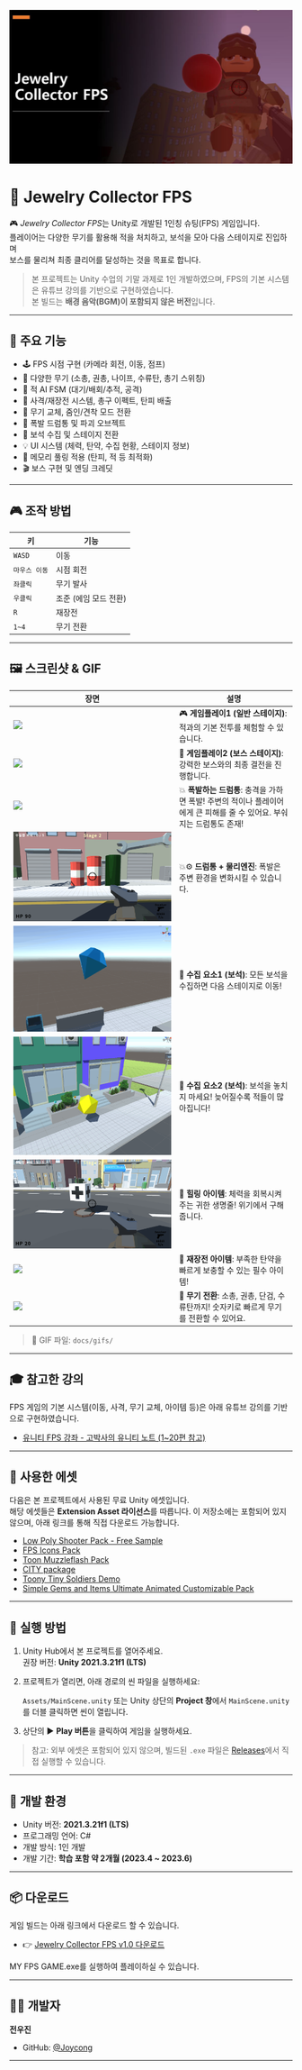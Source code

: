 ![](docs/Screenshot/Screenshot1.JPG)

# 💎 Jewelry Collector FPS

🎮 *Jewelry Collector FPS*는 Unity로 개발된 1인칭 슈팅(FPS) 게임입니다.  
플레이어는 다양한 무기를 활용해 적을 처치하고, 보석을 모아 다음 스테이지로 진입하며  
보스를 물리쳐 최종 클리어를 달성하는 것을 목표로 합니다.

> 본 프로젝트는 Unity 수업의 기말 과제로 1인 개발하였으며, FPS의 기본 시스템은 유튜브 강의를 기반으로 구현하였습니다.  
> 본 빌드는 **배경 음악(BGM)이 포함되지 않은 버전**입니다.

---

## 📌 주요 기능

- 🕹️ FPS 시점 구현 (카메라 회전, 이동, 점프)
- 🔫 다양한 무기 (소총, 권총, 나이프, 수류탄, 총기 스위칭)
- 🧠 적 AI FSM (대기/배회/추적, 공격)
- 🎯 사격/재장전 시스템, 총구 이펙트, 탄피 배출
- 🔁 무기 교체, 줌인/견착 모드 전환
- 🧨 폭발 드럼통 및 파괴 오브젝트
- 💎 보석 수집 및 스테이지 전환
- 💡 UI 시스템 (체력, 탄약, 수집 현황, 스테이지 정보)
- 🧪 메모리 풀링 적용 (탄피, 적 등 최적화)
- 🎬 보스 구현 및 엔딩 크레딧

---

## 🎮 조작 방법

| 키            | 기능                  |
| ------------- | --------------------- |
| `WASD`        | 이동                  |
| `마우스 이동` | 시점 회전             |
| `좌클릭`      | 무기 발사             |
| `우클릭`      | 조준 (에임 모드 전환) |
| `R`           | 재장전                |
| `1~4`         | 무기 전환             |

---

## 🖼️ 스크린샷 & GIF

| 장면                                | 설명                                                                                                                   |
| ----------------------------------- | ---------------------------------------------------------------------------------------------------------------------- |
| ![](docs/gifs/gameplay1.gif)        | 🎮 **게임플레이1 (일반 스테이지)**: 적과의 기본 전투를 체험할 수 있습니다.                                             |
| ![](docs/gifs/gameplay2.gif)        | 🧟 **게임플레이2 (보스 스테이지)**: 강력한 보스와의 최종 결전을 진행합니다.                                            |
| ![](docs/gifs/explosive-barrel.gif) | 💥 **폭발하는 드럼통**: 충격을 가하면 폭발! 주변의 적이나 플레이어에게 큰 피해를 줄 수 있어요. 부숴지는 드럼통도 존재! |
| ![](docs/gifs/barrel-physics.gif)   | 💥⚙️ **드럼통 + 물리엔진**: 폭발은 주변 환경을 변화시킬 수 있습니다.                                                   |
| ![](docs/gifs/collect-Jewelry1.gif) | 💎 **수집 요소1 (보석)**: 모든 보석을 수집하면 다음 스테이지로 이동!                                                   |
| ![](docs/gifs/collect-Jewelry2.gif) | 💎 **수집 요소2 (보석)**: 보석을 놓치지 마세요! 늦어질수록 적들이 많아집니다!                                          |
| ![](docs/gifs/heal-item.gif)        | 🧴 **힐링 아이템**: 체력을 회복시켜주는 귀한 생명줄! 위기에서 구해줍니다.                                              |
| ![](docs/gifs/ammo-item.gif)        | 🔫 **재장전 아이템**: 부족한 탄약을 빠르게 보충할 수 있는 필수 아이템!                                                 |
| ![](docs/gifs/weapon-change.gif)    | 🧨 **무기 전환**: 소총, 권총, 단검, 수류탄까지! 숫자키로 빠르게 무기를 전환할 수 있어요.                               |

> 📁 GIF 파일: `docs/gifs/`

---

## 🎓 참고한 강의

FPS 게임의 기본 시스템(이동, 사격, 무기 교체, 아이템 등)은 아래 유튜브 강의를 기반으로 구현하였습니다.

- [유니티 FPS 강좌 - 고박사의 유니티 노트 (1~20편 참고)](https://www.youtube.com/watch?v=GvtZDGN_kbQ)

---

## 🎨 사용한 에셋

다음은 본 프로젝트에서 사용된 무료 Unity 에셋입니다.  
해당 에셋들은 **Extension Asset 라이선스**를 따릅니다.
이 저장소에는 포함되어 있지 않으며, 아래 링크를 통해 직접 다운로드 가능합니다.

- [Low Poly Shooter Pack - Free Sample](https://assetstore.unity.com/packages/templates/systems/low-poly-shooter-pack-free-sample-144839)
- [FPS Icons Pack](https://assetstore.unity.com/packages/2d/gui/icons/fps-icons-pack-45240)
- [Toon Muzzleflash Pack](https://assetstore.unity.com/packages/2d/textures-materials/toon-muzzleflash-pack-56572)
- [CITY package](https://assetstore.unity.com/packages/3d/environments/urban/city-package-107224)
- [Toony Tiny Soldiers Demo](https://assetstore.unity.com/packages/3d/characters/toony-tiny-soldiers-demo-180904)
- [Simple Gems and Items Ultimate Animated Customizable Pack](https://assetstore.unity.com/packages/3d/props/simple-gems-and-items-ultimate-animated-customizable-pack-73764)

---

## 🚀 실행 방법

1. Unity Hub에서 본 프로젝트를 열어주세요.  
   권장 버전: **Unity 2021.3.21f1 (LTS)**

2. 프로젝트가 열리면, 아래 경로의 씬 파일을 실행하세요:

   `Assets/MainScene.unity`
   또는 Unity 상단의 **Project 창**에서 `MainScene.unity`를 더블 클릭하면 씬이 열립니다.

3. 상단의 ▶️ **Play 버튼**을 클릭하여 게임을 실행하세요.

> 참고: 외부 에셋은 포함되어 있지 않으며, 빌드된 `.exe` 파일은 [Releases](https://github.com/Joycong/Jewelry-Collector-FPS/releases)에서 직접 실행할 수 있습니다.

---

## 🔧 개발 환경

- Unity 버전: **2021.3.21f1 (LTS)**
- 프로그래밍 언어: C#
- 개발 방식: 1인 개발
- 개발 기간: **학습 포함 약 2개월 (2023.4 ~ 2023.6)**

---

## 📦 다운로드

게임 빌드는 아래 링크에서 다운로드 할 수 있습니다.

- 👉 [Jewelry Collector FPS v1.0 다운로드](https://github.com/Joycong/Jewelry-Collector-FPS/releases)

MY FPS GAME.exe를 실행하여 플레이하실 수 있습니다.

---

## 👨‍💻 개발자

**전우진**

- GitHub: [@Joycong](https://github.com/Joycong)

---
